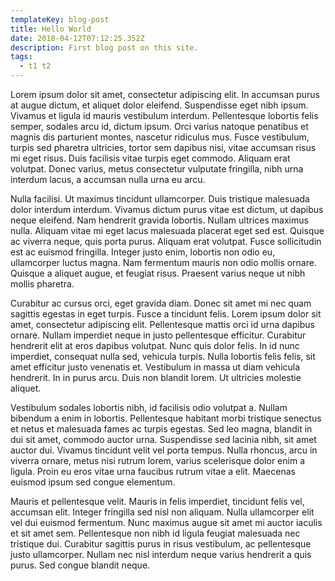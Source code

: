 ```yaml
---
templateKey: blog-post
title: Hello World
date: 2018-04-12T07:12:25.352Z
description: First blog post on this site.
tags:
  - t1 t2
---
```

Lorem ipsum dolor sit amet, consectetur adipiscing elit. In accumsan purus at augue dictum, et aliquet dolor eleifend. Suspendisse eget nibh ipsum. Vivamus et ligula id mauris vestibulum interdum. Pellentesque lobortis felis semper, sodales arcu id, dictum ipsum. Orci varius natoque penatibus et magnis dis parturient montes, nascetur ridiculus mus. Fusce vestibulum, turpis sed pharetra ultricies, tortor sem dapibus nisi, vitae accumsan risus mi eget risus. Duis facilisis vitae turpis eget commodo. Aliquam erat volutpat. Donec varius, metus consectetur vulputate fringilla, nibh urna interdum lacus, a accumsan nulla urna eu arcu.



Nulla facilisi. Ut maximus tincidunt ullamcorper. Duis tristique malesuada dolor interdum interdum. Vivamus dictum purus vitae est dictum, ut dapibus neque eleifend. Nam hendrerit gravida lobortis. Nullam ultrices maximus nulla. Aliquam vitae mi eget lacus malesuada placerat eget sed est. Quisque ac viverra neque, quis porta purus. Aliquam erat volutpat. Fusce sollicitudin est ac euismod fringilla. Integer justo enim, lobortis non odio eu, ullamcorper luctus magna. Nam fermentum mauris non odio mollis ornare. Quisque a aliquet augue, et feugiat risus. Praesent varius neque ut nibh mollis pharetra.



Curabitur ac cursus orci, eget gravida diam. Donec sit amet mi nec quam sagittis egestas in eget turpis. Fusce a tincidunt felis. Lorem ipsum dolor sit amet, consectetur adipiscing elit. Pellentesque mattis orci id urna dapibus ornare. Nullam imperdiet neque in justo pellentesque efficitur. Curabitur hendrerit elit at eros dapibus volutpat. Nunc quis dolor felis. In id nunc imperdiet, consequat nulla sed, vehicula turpis. Nulla lobortis felis felis, sit amet efficitur justo venenatis et. Vestibulum in massa ut diam vehicula hendrerit. In in purus arcu. Duis non blandit lorem. Ut ultricies molestie aliquet.



Vestibulum sodales lobortis nibh, id facilisis odio volutpat a. Nullam bibendum a enim in lobortis. Pellentesque habitant morbi tristique senectus et netus et malesuada fames ac turpis egestas. Sed leo magna, blandit in dui sit amet, commodo auctor urna. Suspendisse sed lacinia nibh, sit amet auctor dui. Vivamus tincidunt velit vel porta tempus. Nulla rhoncus, arcu in viverra ornare, metus nisi rutrum lorem, varius scelerisque dolor enim a ligula. Proin eu eros vitae urna faucibus rutrum vitae a elit. Maecenas euismod ipsum sed congue elementum.



Mauris et pellentesque velit. Mauris in felis imperdiet, tincidunt felis vel, accumsan elit. Integer fringilla sed nisl non aliquam. Nulla ullamcorper elit vel dui euismod fermentum. Nunc maximus augue sit amet mi auctor iaculis et sit amet sem. Pellentesque non nibh id ligula feugiat malesuada nec tristique dui. Curabitur sagittis purus in risus vestibulum, ac pellentesque justo ullamcorper. Nullam nec nisl interdum neque varius hendrerit a quis purus. Sed congue blandit neque.
